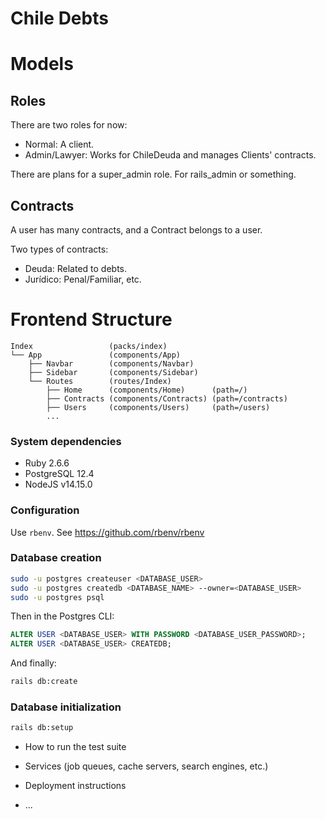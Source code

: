 # Chile Debts

# Models

## Roles

There are two roles for now:
* Normal: A client.
* Admin/Lawyer: Works for ChileDeuda and manages Clients' contracts.

There are plans for a super_admin role. For rails_admin or something.

## Contracts

A user has many contracts, and a Contract belongs to a user.

Two types of contracts:
* Deuda: Related to debts.
* Jurídico: Penal/Familiar, etc.


# Frontend Structure

```
Index                 (packs/index)
└── App               (components/App)
    ├── Navbar        (components/Navbar)
    ├── Sidebar       (components/Sidebar)
    └── Routes        (routes/Index)
        ├── Home      (components/Home)      (path=/)
        ├── Contracts (components/Contracts) (path=/contracts)
        ├── Users     (components/Users)     (path=/users)
        ...
```

### System dependencies
* Ruby 2.6.6
* PostgreSQL 12.4
* NodeJS v14.15.0

### Configuration

Use `rbenv`. See https://github.com/rbenv/rbenv

### Database creation

```sh
sudo -u postgres createuser <DATABASE_USER>
sudo -u postgres createdb <DATABASE_NAME> --owner=<DATABASE_USER>
sudo -u postgres psql
```

Then in the Postgres CLI:

```sql
ALTER USER <DATABASE_USER> WITH PASSWORD <DATABASE_USER_PASSWORD>;
ALTER USER <DATABASE_USER> CREATEDB;
```

And finally:

```sh
rails db:create
```

### Database initialization

```sh
rails db:setup
```


* How to run the test suite

* Services (job queues, cache servers, search engines, etc.)

* Deployment instructions

* ...
